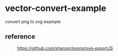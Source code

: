 # vector-convert-example
convert png to svg example


## reference
> https://github.com/sharonchoong/svg-exportJS